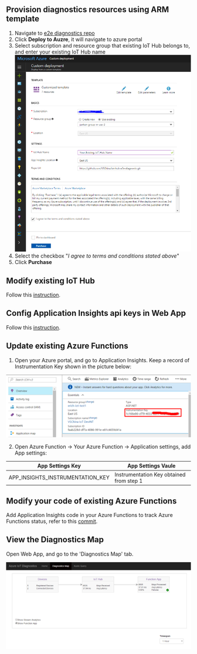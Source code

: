 ## Provision diagnostics resources using ARM template

1. Navigate to [e2e diagnostics repo](https://github.com/VSChina/iot-hub-e2e-diagnostic/tree/devkit_shakeshake)
2. Click **Deploy to Auzre**, it will navigate to azure portal
3. Select subscription and resource group that existing IoT Hub belongs to, and enter your existing IoT Hub name
![](images/Provision.png)
5. Select the checkbox "*I agree to terms and conditions stated above*"
6. Click **Purchase**

## Modify existing IoT Hub

Follow this [instruction](https://github.com/VSChina/iot-hub-e2e-diagnostic/blob/tutorial/Guide%20to%20Update%20Existing%20IoT%20Hub%20and%20ASA/Guide%20to%20Update%20Existing%20IoT%20Hub%20and%20SAS.md#modifying-existing-iot-hub).

## Config Application Insights api keys in Web App

Follow this [instruction](https://github.com/VSChina/iot-hub-e2e-diagnostic/blob/tutorial/NetNew_How%20to%20Config%20Application%20Insights%20in%20Web%20APP/Guide%20to%20Config%20Application%20Insights%20Keys%20in%20Web%20APP.md).

## Update existing Azure Functions

1. Open your Azure portal, and go to Application Insights. Keep a record of Instrumentation Key shown in the picture below:

![Application Insights Portal](images/applicationInsights.png)

2. Open Azure Function -> Your Azure Function -> Application settings, add App settings:

|         App Settings Key         |                 App Settings Vaule                  |
|----------------------------------|-----------------------------------------------------|
| APP_INSIGHTS_INSTRUMENTATION_KEY | Instrumentation Key obtained from step 1   |

## Modify your code of existing Azure Functions

Add Application Insights code in your Azure Functions to track Azure Functions status, refer to this [commit](https://github.com/VSChina/iot-hub-e2e-diagnostic/commit/17156f2bbef786a8a83e98d16e397758d57b14b3).

## View the Diagnostics Map

Open Web App, and go to the 'Diagnostics Map' tab.

![](images/DiagnosticsMap.png)